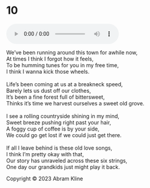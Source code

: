 # 10

<audio controls preload="metadata">
  <source src="../audio/10.mp3" type="audio/mpeg">
  Your browser does not support the audio element.
</audio>

We’ve been running around this town for awhile now,<br>
At times I think I forgot how it feels,<br>
To be humming tunes for you in my free time,<br>
I think I wanna kick those wheels.<br>
<br>
Life’s been coming at us at a breakneck speed,<br>
Barely lets us dust off our clothes,<br>
It’s been a fine forest full of bittersweet,<br>
Thinks it’s time we harvest ourselves a sweet old grove.<br>
<br>
I see a rolling countryside shining in my mind,<br>
Sweet breeze pushing right past your hair,<br>
A foggy cup of coffee is by your side,<br>
We could go get lost if we could just get there.<br>
<br>
If all I leave behind is these old love songs,<br>
I think I’m pretty okay with that,<br>
Our story has unraveled across these six strings,<br>
One day our grandkids just might play it back.<br>

Copyright &copy; 2023 Abram Kline